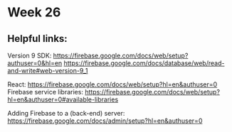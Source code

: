 # Week 26

## Helpful links:

Version 9 SDK:
https://firebase.google.com/docs/web/setup?authuser=0&hl=en
https://firebase.google.com/docs/database/web/read-and-write#web-version-9_1

React:
https://firebase.google.com/docs/web/setup?hl=en&authuser=0
Firebase service libraries:
https://firebase.google.com/docs/web/setup?hl=en&authuser=0#available-libraries

Adding Firebase to a (back-end) server:
https://firebase.google.com/docs/admin/setup?hl=en&authuser=0

